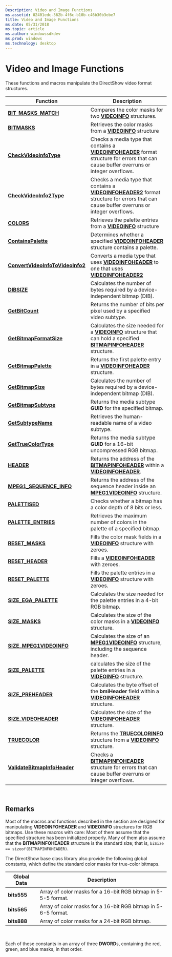 ```yaml
---
Description: Video and Image Functions
ms.assetid: 02401edc-362b-4f6c-b10b-c46b30b3ebe7
title: Video and Image Functions
ms.date: 05/31/2018
ms.topic: article
ms.author: windowssdkdev
ms.prod: windows
ms.technology: desktop
---
```


# Video and Image Functions

These functions and macros manipulate the DirectShow video format structures.



| Function                                                             | Description                                                                                                                                                       |
|----------------------------------------------------------------------|-------------------------------------------------------------------------------------------------------------------------------------------------------------------|
| [**BIT\_MASKS\_MATCH**](/windows/win32/Amvideo/nf-amvideo-bit_masks_match?branch=master)                         | Compares the color masks for two [**VIDEOINFO**](/windows/win32/amvideo/ns-amvideo-tagvideoinfo?branch=master) structures.                                                                                       |
| [**BITMASKS**](/windows/win32/Amvideo/nf-amvideo-bitmasks?branch=master)                                         | Retrieves the color masks from a [**VIDEOINFO**](/windows/win32/amvideo/ns-amvideo-tagvideoinfo?branch=master) structure                                                                                         |
| [**CheckVideoInfoType**](checkvideoinfotype.md)                     | Checks a media type that contains a [**VIDEOINFOHEADER**](/windows/win32/amvideo/ns-amvideo-tagvideoinfoheader?branch=master) format structure for errors that can cause buffer overruns or integer overflows.   |
| [**CheckVideoInfo2Type**](checkvideoinfo2type.md)                   | Checks a media type that contains a [**VIDEOINFOHEADER2**](/windows/win32/Dvdmedia/ns-dvdmedia-tagvideoinfoheader2?branch=master) format structure for errors that can cause buffer overruns or integer overflows. |
| [**COLORS**](/windows/win32/Amvideo/nf-amvideo-colors?branch=master)                                             | Retrieves the palette entries from a [**VIDEOINFO**](/windows/win32/amvideo/ns-amvideo-tagvideoinfo?branch=master) structure                                                                                     |
| [**ContainsPalette**](containspalette.md)                           | Determines whether a specified [**VIDEOINFOHEADER**](/windows/win32/amvideo/ns-amvideo-tagvideoinfoheader?branch=master) structure contains a palette.                                                           |
| [**ConvertVideoInfoToVideoInfo2**](convertvideoinfotovideoinfo2.md) | Converts a media type that uses [**VIDEOINFOHEADER**](/windows/win32/amvideo/ns-amvideo-tagvideoinfoheader?branch=master) to one that uses [**VIDEOINFOHEADER2**](/windows/win32/Dvdmedia/ns-dvdmedia-tagvideoinfoheader2?branch=master)                          |
| [**DIBSIZE**](/windows/win32/Amvideo/nf-amvideo-dibsize?branch=master)                                           | Calculates the number of bytes required by a device-independent bitmap (DIB).                                                                                     |
| [**GetBitCount**](getbitcount.md)                                   | Returns the number of bits per pixel used by a specified video subtype.                                                                                           |
| [**GetBitmapFormatSize**](getbitmapformatsize.md)                   | Calculates the size needed for a [**VIDEOINFO**](/windows/win32/amvideo/ns-amvideo-tagvideoinfo?branch=master) structure that can hold a specified [**BITMAPINFOHEADER**](/windows/win32/WinGDI/ns-wingdi-tagbitmapinfoheader?branch=master) structure.       |
| [**GetBitmapPalette**](getbitmappalette.md)                         | Returns the first palette entry in a [**VIDEOINFOHEADER**](/windows/win32/amvideo/ns-amvideo-tagvideoinfoheader?branch=master) structure.                                                                        |
| [**GetBitmapSize**](getbitmapsize.md)                               | Calculates the number of bytes required by a device-independent bitmap (DIB).                                                                                     |
| [**GetBitmapSubtype**](getbitmapsubtype.md)                         | Returns the media subtype **GUID** for the specified bitmap.                                                                                                      |
| [**GetSubtypeName**](getsubtypename.md)                             | Retrieves the human-readable name of a video subtype.                                                                                                             |
| [**GetTrueColorType**](gettruecolortype.md)                         | Returns the media subtype **GUID** for a 16-bit uncompressed RGB bitmap.                                                                                          |
| [**HEADER**](/windows/win32/Amvideo/nf-amvideo-header?branch=master)                                             | Returns the address of the [**BITMAPINFOHEADER**](/windows/win32/WinGDI/ns-wingdi-tagbitmapinfoheader?branch=master) within a [**VIDEOINFOHEADER**](/windows/win32/amvideo/ns-amvideo-tagvideoinfoheader?branch=master).                                      |
| [**MPEG1\_SEQUENCE\_INFO**](/windows/win32/dvdmedia/nf-dvdmedia-mpeg1_sequence_info?branch=master)                 | Returns the address of the sequence header inside an [**MPEG1VIDEOINFO**](/windows/win32/amvideo/ns-amvideo-tagmpeg1videoinfo?branch=master) structure.                                                          |
| [**PALETTISED**](/windows/win32/Amvideo/nf-amvideo-palettised?branch=master)                                     | Checks whether a bitmap has a color depth of 8 bits or less.                                                                                                      |
| [**PALETTE\_ENTRIES**](/windows/win32/Amvideo/nf-amvideo-palette_entries?branch=master)                          | Retrieves the maximum number of colors in the palette of a specified bitmap.                                                                                      |
| [**RESET\_MASKS**](/windows/win32/Amvideo/nf-amvideo-reset_masks?branch=master)                                  | Fills the color mask fields in a [**VIDEOINFO**](/windows/win32/amvideo/ns-amvideo-tagvideoinfo?branch=master) structure with zeroes.                                                                            |
| [**RESET\_HEADER**](/windows/win32/Amvideo/nf-amvideo-reset_header?branch=master)                                | Fills a [**VIDEOINFOHEADER**](/windows/win32/amvideo/ns-amvideo-tagvideoinfoheader?branch=master) with zeroes.                                                                                                   |
| [**RESET\_PALETTE**](/windows/win32/Amvideo/nf-amvideo-reset_palette?branch=master)                              | Fills the palette entries in a [**VIDEOINFO**](/windows/win32/amvideo/ns-amvideo-tagvideoinfo?branch=master) structure with zeroes.                                                                              |
| [**SIZE\_EGA\_PALETTE**](/windows/win32/Amvideo/?branch=master)                       | Calculates the size needed for the palette entries in a 4-bit RGB bitmap.                                                                                         |
| [**SIZE\_MASKS**](/windows/win32/Amvideo/?branch=master)                                    | Calculates the size of the color masks in a [**VIDEOINFO**](/windows/win32/amvideo/ns-amvideo-tagvideoinfo?branch=master) structure.                                                                             |
| [**SIZE\_MPEG1VIDEOINFO**](/windows/win32/Amvideo/nf-amvideo-size_mpeg1videoinfo?branch=master)                  | Calculates the size of an [**MPEG1VIDEOINFO**](/windows/win32/amvideo/ns-amvideo-tagmpeg1videoinfo?branch=master) structure, including the sequence header.                                                      |
| [**SIZE\_PALETTE**](/windows/win32/Amvideo/?branch=master)                                | calculates the size of the palette entries in a [**VIDEOINFO**](/windows/win32/amvideo/ns-amvideo-tagvideoinfo?branch=master) structure.                                                                         |
| [**SIZE\_PREHEADER**](/windows/win32/Amvideo/?branch=master)                            | Calculates the byte offset of the **bmiHeader** field within a [**VIDEOINFOHEADER**](/windows/win32/amvideo/ns-amvideo-tagvideoinfoheader?branch=master) structure.                                              |
| [**SIZE\_VIDEOHEADER**](/windows/win32/Amvideo/?branch=master)                        | Calculates the size of the [**VIDEOINFOHEADER**](/windows/win32/amvideo/ns-amvideo-tagvideoinfoheader?branch=master) structure.                                                                                  |
| [**TRUECOLOR**](/windows/win32/Amvideo/?branch=master)                                   | Returns the [**TRUECOLORINFO**](/windows/win32/amvideo/ns-amvideo-tag_truecolorinfo?branch=master) structure from a [**VIDEOINFO**](/windows/win32/amvideo/ns-amvideo-tagvideoinfo?branch=master) structure.                                            |
| [**ValidateBitmapInfoHeader**](validatebitmapinfoheader.md)         | Checks a [**BITMAPINFOHEADER**](/windows/win32/WinGDI/ns-wingdi-tagbitmapinfoheader?branch=master) structure for errors that can cause buffer overruns or integer overflows.                                   |



 

## Remarks

Most of the macros and functions described in the section are designed for manipulating **VIDEOINFOHEADER** and **VIDEOINFO** structures for RGB bitmaps. Use these macros with care: Most of them assume that the specified structure has been initialized properly. Many of them also assume that the **BITMAPINFOHEADER** structure is the standard size; that is, `biSize == sizeof(BITMAPINFOHEADER)`.

The DirectShow base class library also provide the following global constants, which define the standard color masks for true-color bitmaps.



| Global Data | Description                                                   |
|-------------|---------------------------------------------------------------|
| **bits555** | Array of color masks for a 16-bit RGB bitmap in 5-5-5 format. |
| **bits565** | Array of color masks for a 16-bit RGB bitmap in 5-6-5 format. |
| **bits888** | Array of color masks for a 24-bit RGB bitmap.                 |



 

Each of these constants in an array of three **DWORD**s, containing the red, green, and blue masks, in that order.

 

 



